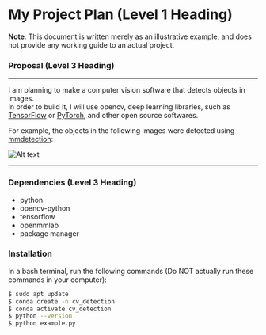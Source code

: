 # My Project Plan (Level 1 Heading)
**Note**: This document is written merely as an illustrative example, and does not provide
any working guide to an actual project.

### Proposal  (Level 3 Heading)
---
I am planning to make a computer vision software that detects objects in images. \
In order to build it, I will use opencv, deep learning libraries, such as [<U>TensorFlow</U>](https://www.tensorflow.org/?hl=ko) or [<U>PyTorch</U>](https://tutorials.pytorch.kr/), and other open source softwares.

For example, the objects in the following images were detected using [<U>mmdetection</U>](https://github.com/open-mmlab/mmdetection):

![Alt text](https://user-images.githubusercontent.com/12907710/137271636-56ba1cd2-b110-4812-8221-b4c120320aa9.png)

---
### Dependencies (Level 3 Heading)
- python
- opencv-python
- tensorflow
- openmmlab
- package manager

### Installation

In a bash terminal, run the following commands (Do NOT actually run these commands in your computer):
```sh
$ sudo apt update
$ conda create -n cv_detection
$ conda activate cv_detection
$ python --version
$ python example.py
```
